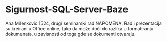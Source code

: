# Sigurnost-SQL-Server-Baze
Ana Milenkovic 1524, drugi seminarski rad
NAPOMENA: Rad i prezentacija su kreirani u Office online, tako da može doći do razlika u formatiranju dokumenata, u zavisnosti od toga gde se dokumenti otvaraju.
